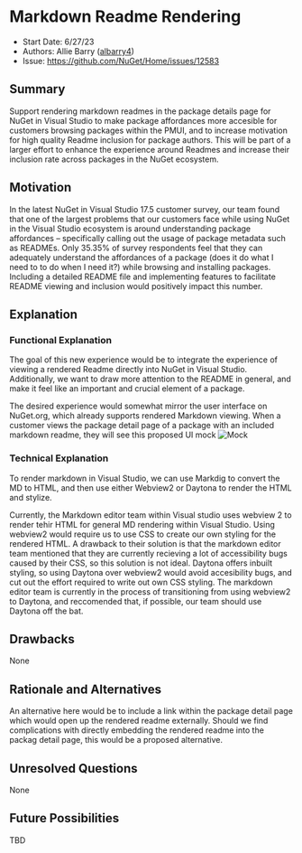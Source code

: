 # Markdown Readme Rendering
* Start Date: 6/27/23
* Authors: Allie Barry ([albarry4](https://github.com/albarry4))
* Issue: https://github.com/NuGet/Home/issues/12583

## Summary

Support rendering markdown readmes in the package details page for NuGet in Visual Studio to make package affordances more accesible for customers browsing packages within the PMUI, and to increase motivation for high quality Readme inclusion for package authors. This will be part of a larger effort to enhance the experience around Readmes and increase their inclusion rate across packages in the NuGet ecosystem. 

## Motivation

In the latest NuGet in Visual Studio 17.5 customer survey, our team found that one of the largest problems that our customers face while using NuGet in the Visual Studio ecosystem is around understanding package affordances – specifically calling out the usage of package metadata such as READMEs. Only 35.35% of survey respondents feel that they can adequately understand the affordances of a package (does it do what I need to to do when I need it?) while browsing and installing packages. Including a detailed README file and implementing features to facilitate README viewing and inclusion would positively impact this number.   

## Explanation

### Functional Explanation

The goal of this new experience would be to integrate the experience of viewing a rendered Readme directly into NuGet in Visual Studio. Additionally, we want to draw more attention to the README in general, and make it feel like an important and crucial element of a package.  

The desired experience would somewhat mirror the user interface on NuGet.org, which already supports rendered Markdown viewing. When a customer views the package detail page of a package with an included markdown readme, they will see this proposed UI mock ![Mock](https://github.com/NuGet/Home/assets/89422562/95a72646-74fa-4532-bb99-4c9db6dbcda5)


### Technical Explanation

To render markdown in Visual Studio, we can use Markdig to convert the MD to HTML, and then use either Webview2 or Daytona to render the HTML and stylize. 


Currently, the Markdown editor team within Visual studio uses webview 2 to render tehir HTML for general MD rendering within Visual Studio. Using webview2 would require us to use CSS to create our own styling for the rendered HTML. A drawback to their solution is that the markdown editor team mentioned that they are currently recieving a lot of accessibility bugs caused by their CSS, so this solution is not ideal. Daytona offers inbuilt styling, so using Daytona over webview2 would avoid accesibility bugs, and cut out the effort required to write out own CSS styling. The markdown editor team is currently in the process of transitioning from using webview2 to Daytona, and reccomended that, if possible, our team should use Daytona off the bat.  

## Drawbacks

None

## Rationale and Alternatives

An alternative here would be to include a link within the package detail page which would open up the rendered readme externally. Should we find complications with directly embedding the rendered readme into the packag detail page, this would be a proposed alternative.


## Unresolved Questions

None


## Future Possibilities 

TBD
